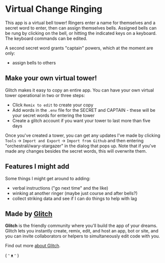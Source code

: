 # Virtual Change Ringing

This app is a virtual bell tower! Ringers enter a name for themselves and a secret word to enter, then can assign themselves bells. Assigned bells can be rung by clicking on the bell, or hitting the indicated keys on a keyboard. The keyboard commands can be edited.

A second secret word grants "captain" powers, which at the moment are only:

- assign bells to others


## Make your own virtual tower!

Glitch makes it easy to copy an entire app. You can have your own virtual tower operational in two or three steps:

- Click `Remix to edit` to create your copy
- Add words in the `.env` file for the SECRET and CAPTAIN - these will be your secret words for entering the tower
- Create a glitch account if you want your tower to last more than five days

Once you've created a tower, you can get any updates I've made by clicking `Tools` -> `Import and Export` -> `Import from Github` and then entering "orchestrali/wary-stargazer" in the dialog that pops up. Note that if you've made any changes besides the secret words, this will overwrite them.


## Features I might add

Some things I might get around to adding:

- verbal instructions ("go next time" and the like)
- winking at another ringer (maybe just course and after bells?)
- collect striking data and see if I can do things to help with lag



## Made by [Glitch](https://glitch.com/)

**Glitch** is the friendly community where you'll build the app of your dreams. Glitch lets you instantly create, remix, edit, and host an app, bot or site, and you can invite collaborators or helpers to simultaneously edit code with you.

Find out more [about Glitch](https://glitch.com/about).

( ᵔ ᴥ ᵔ )